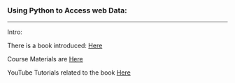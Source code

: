 ### Using Python to Access web Data:

---
Intro:

There is a book introduced: [Here](https://www.py4e.com/book)

Course Materials are [Here](https://www.py4e.com/materials)

YouTube Tutorials related to the book [Here](https://www.youtube.com/playlist?list=PLlRFEj9H3Oj7Bp8-DfGpfAfDBiblRfl5p)

